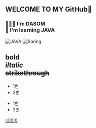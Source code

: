 ## WELCOME TO MY GitHub👋
### 👩🏻‍💻 I'm DASOM <br> 🌱 I'm learning JAVA

![JAVA](https://img.shields.io/badge/-JAVA-007396?style=flat&logo=Java&logoColor=ffffff)
![Spring](https://img.shields.io/badge/-Spring-6DB33F?style=for-the-badge&logo=Spring&logoColor=white)

**bold** <br>
*iltalic* <br>
~~strikethrough~~
---
* 1번
* 2번
- 1번
- 2번

[네이버](https://naver.com)
